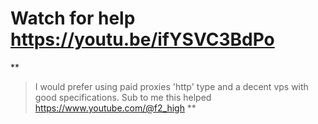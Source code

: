 # Watch for help https://youtu.be/ifYSVC3BdPo

**
> I would prefer using paid proxies 'http' type and a decent vps with good specifications.
> Sub to me this helped https://www.youtube.com/@f2_high **

